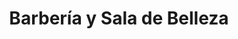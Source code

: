 ---
title: "Barbería y Sala de Belleza"
url: /san-pedro-sula/barberia-y-sala-de-belleza/
shop: Kosmetik
---